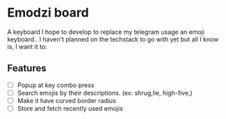 # Emodzi board
A keyboard I hope to develop to replace my telegram usage an emoji keyboard..
I haven't planned on the techstack to go with yet but all I know is, I want it to:

## Features
- [ ] Popup at key combo press
- [ ] Search emojis by their descriptions. (ex: shrug,lie, high-five,)
- [ ] Make it have curved border radius
- [ ] Store and fetch recently used emojis

